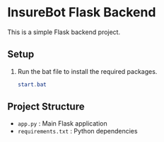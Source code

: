 # InsureBot Flask Backend

This is a simple Flask backend project.

## Setup

1. Run the bat file to install the required packages.
   ```powershell
   start.bat


## Project Structure
- `app.py` : Main Flask application
- `requirements.txt` : Python dependencies
